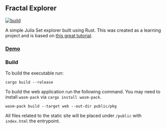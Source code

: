 ## Fractal Explorer

[![build](https://github.com/lobis/fractal-explorer/actions/workflows/rust.yml/badge.svg)](https://github.com/lobis/fractal-explorer/actions/workflows/rust.yml)

A simple Julia Set explorer built using Rust. This was created as a learning project and is based on [this great tutorial](https://sotrh.github.io/learn-wgpu/).

### [Demo](https://lobis.github.io/fractal-explorer/)

### Build

To build the executable run:

```
cargo build --release
```

To build the web application run the following command. You may need to install `wasm-pack` via `cargo install wasm-pack`.

```
wasm-pack build --target web --out-dir public/pkg
```

All files related to the static site will be placed under `/public` with `index.html` the entrypoint.
